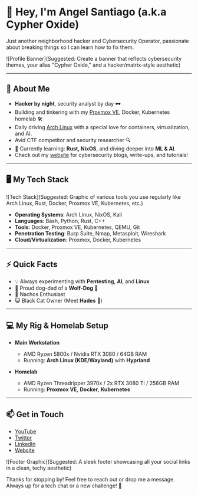 # 👋 Hey, I'm Angel Santiago (a.k.a Cypher Oxide)

Just another neighborhood hacker and Cybersecurity Operator, passionate about breaking things so I can learn how to fix them.

![Profile Banner](Suggested: Create a banner that reflects cybersecurity themes, your alias "Cypher Oxide," and a hacker/matrix-style aesthetic)

---

## 🚀 About Me
- **Hacker by night**, security analyst by day 🕶️
- Building and tinkering with my [Proxmox VE](https://www.proxmox.com/), Docker, Kubernetes homelab 🛠️
- Daily driving [Arch Linux](https://archlinux.org/) with a special love for containers, virtualization, and AI.
- Avid CTF competitor and security researcher 🔍
- 🧠 Currently learning: **Rust, NixOS**, and diving deeper into **ML & AI**.
- Check out my [website](https://www.hopeintsys.com) for cybersecurity blogs, write-ups, and tutorials!

---

## 🖥️ My Tech Stack
![Tech Stack](Suggested: Graphic of various tools you use regularly like Arch Linux, Rust, Docker, Proxmox VE, Kubernetes, etc.)

- **Operating Systems**: Arch Linux, NixOS, Kali
- **Languages**: Bash, Python, Rust, C++
- **Tools**: Docker, Proxmox VE, Kubernetes, QEMU, Git
- **Penetration Testing**: Burp Suite, Nmap, Metasploit, Wireshark
- **Cloud/Virtualization**: Proxmox, Docker, Kubernetes

---

## ⚡ Quick Facts
- 💡 Always experimenting with **Pentesting**, **AI**, and **Linux**
- 🐺 Proud dog-dad of a **Wolf-Dog** 🐾
- 🧀 Nachos Enthusiast
- 😺 Black Cat Owner (Meet **Hades** 🖤)

---

## 💻 My Rig & Homelab Setup

- **Main Workstation**
  - AMD Ryzen 5800x / Nvidia RTX 3080 / 64GB RAM
  - Running: **Arch Linux (KDE/Wayland)** with **Hyprland**

- **Homelab**
  - AMD Ryzen Threadripper 3970x / 2x RTX 3080 Ti / 256GB RAM
  - Running: **Proxmox VE**, **Docker**, **Kubernetes**

---

## 📫 Get in Touch

- [YouTube](https://www.youtube.com/c/CypherOxide)
- [Twitter](https://twitter.com/CypherOxide)
- [LinkedIn](https://www.linkedin.com/in/angel-santiago/)
- [Website](https://www.hopeintsys.com)

![Footer Graphic](Suggested: A sleek footer showcasing all your social links in a clean, techy aesthetic)

Thanks for stopping by! Feel free to reach out or drop me a message. Always up for a tech chat or a new challenge! 💬
